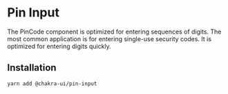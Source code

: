 # Pin Input

The PinCode component is optimized for entering sequences of digits. The most
common application is for entering single-use security codes. It is optimized
for entering digits quickly.

## Installation

```sh
yarn add @chakra-ui/pin-input
```
